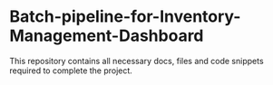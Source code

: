 # Batch-pipeline-for-Inventory-Management-Dashboard
This repository contains all necessary docs, files and code snippets required to complete the project.
